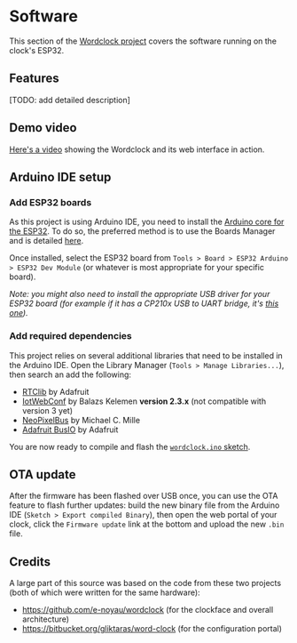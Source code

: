 # Software

This section of the [Wordclock project](../README.md) covers the software running on the clock's ESP32.


## Features

[TODO: add detailed description]

## Demo video

[Here's a video](https://youtu.be/WF_X5soabm0) showing the Wordclock and its web interface in action.

## Arduino IDE setup

### Add ESP32 boards

As this project is using Arduino IDE, you need to install the [Arduino core for the ESP32](https://github.com/espressif/arduino-esp32). To do so, the preferred method is to use the Boards Manager and is detailed [here](https://github.com/espressif/arduino-esp32/blob/master/docs/arduino-ide/boards_manager.md).

Once installed, select the ESP32 board from `Tools > Board > ESP32 Arduino > ESP32 Dev Module` (or whatever is most appropriate for your specific board).

_Note: you might also need to install the appropriate USB driver for your ESP32 board (for example if it has a CP210x USB to UART bridge, it's [this one](https://www.silabs.com/developers/usb-to-uart-bridge-vcp-drivers))._

### Add required dependencies

This project relies on several additional libraries that need to be installed in the Arduino IDE. Open the Library Manager (`Tools > Manage Libraries...`), then search an add the following:

- [RTClib](https://github.com/adafruit/RTClib) by Adafruit
- [IotWebConf](https://github.com/prampec/IotWebConf) by Balazs Kelemen **version 2.3.x** (not compatible with version 3 yet)
- [NeoPixelBus](https://github.com/Makuna/NeoPixelBus) by Michael C. Mille
- [Adafruit BusIO](https://github.com/adafruit/Adafruit_BusIO) by Adafruit

You are now ready to compile and flash the [`wordclock.ino` sketch](wordclock/wordclock.ino).

## OTA update

After the firmware has been flashed over USB once, you can use the OTA feature to flash further updates: build the new binary file from the Arduino IDE (`Sketch > Export compiled Binary`), then open the web portal of your clock, click the `Firmware update` link at the bottom and upload the new `.bin` file.

## Credits

A large part of this source was based on the code from these two projects (both of which were written for the same hardware):
- https://github.com/e-noyau/wordclock (for the clockface and overall architecture)
- https://bitbucket.org/gliktaras/word-clock (for the configuration portal)
